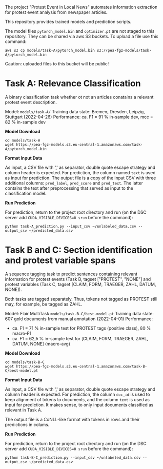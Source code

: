 The project "Protest Event in Local News" automates information extraction for protest event analysis from newspaper articles.

This repository provides trained models and prediction scripts.

The model files `pytorch_model.bin` and `optimizer.pt` are not staged to this repository. 
They can be shared via aws S3 buckets.
To upload a file use this command:

```
aws s3 cp models/task-A/pytorch_model.bin s3://pea-fgz-models/task-A/pytorch_model.bin
```

Caution: uploaded files to this bucket will be public!

# Task A: Relevance Classification

A binary classification task whether ot not an articles conatains a relevant protest event description.

Model: `models/task-A/`
Training data state: Bremen, Dresden, Leipzig, Stuttgart (2022-04-26)
Performance: ca. F1 = 91 % in-sample dev, mcc = 82 % in-sample dev

**Model Download**
```
cd models/task-A
wget https://pea-fgz-models.s3.eu-central-1.amazonaws.com/task-A/pytorch_model.bin
```

**Format Input Data**

As input, a CSV file with ',' as separator, double quote escape strategy and column header is expected. For prediction, the column named `text` is used as input for prediction. The output file is a copy of the input CSV with three additional columns: `pred_label`, `pred_score` and `pred_text`. The latter contains the text after preprocessing that served as input to the classification model.

**Run Prediction**

For prediction, return to the project root directory and run (on the DSC server add `CUDA_VISIBLE_DEVICES=0 srun` before the command):

```
python task-A_prediction.py --input_csv ~/unlabeled_data.csv --output_csv ~/predicted_data.csv
```

# Task B and C: Section identification and protest variable spans

A sequence tagging task to predict sentences containing relevant information for protest events (Task B, tagset ["PROTEST", "NONE"] and protest variables (Task C, tagset [CLAIM, FORM, TRAEGER, ZAHL, DATUM, NONE]).

Both tasks are tagged separately. Thus, tokens not tagged as PROTEST still may, for example, be tagged as ZAHL.

Model: Flair MultiTask `models/task-B-C/best-model.pt`
Training data state: 607 gold documents from manual annotation (2022-04-01)
Performance: 
- ca. F1 = 71 % in-sample test for PROTEST tags (positive class), 80 % macro-F1
- ca. F1 = 62,5 % in-sample test for [CLAIM, FORM, TRAEGER, ZAHL, DATUM, NONE] (macro-avg)

**Model Download**
```
cd models/task-B-C
wget https://pea-fgz-models.s3.eu-central-1.amazonaws.com/task-B-C/best-model.pt
```

**Format Input Data**

As input, a CSV file with ',' as separator, double quote escape strategy and column header is expected. For prediction, the column `doc_id` is used to keep alignment of tokens to documents, and the column `text` is used as input for prediction. It makes sense, to only input documents classified as relevant in Task A.

The output file is a CoNLL-like format with tokens in rows and their predictions in colums.

**Run Prediction**

For prediction, return to the project root directory and run (on the DSC server add `CUDA_VISIBLE_DEVICES=0 srun` before the command):

```
python task-B-C_prediction.py --input_csv ~/unlabeled_data.csv --output_csv ~/predicted_data.csv
```
